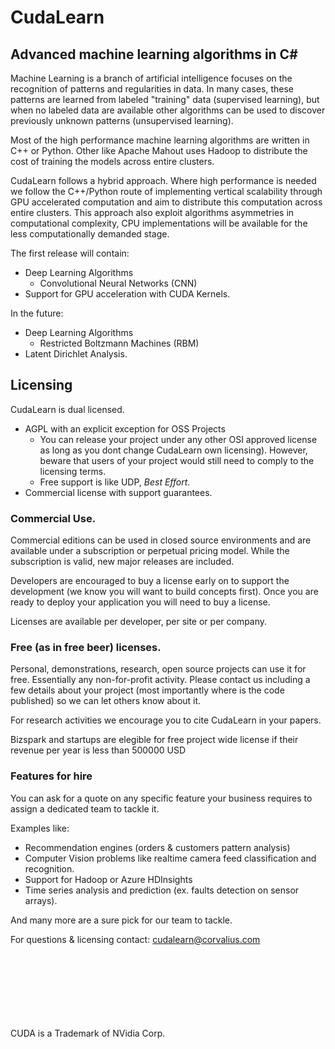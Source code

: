 CudaLearn
=========

Advanced machine learning algorithms in C# 
-


Machine Learning is a branch of artificial intelligence focuses on the recognition of patterns and regularities in data. In many cases, these patterns are learned from labeled "training" data (supervised learning), but when no labeled data are available other algorithms can be used to discover previously unknown patterns (unsupervised learning).

Most of the high performance machine learning algorithms are written in C++ or Python. Other like Apache Mahout uses Hadoop to distribute the cost of training the models across entire clusters.

CudaLearn follows a hybrid approach. Where high performance is needed we follow the C++/Python route of implementing vertical scalability through GPU accelerated computation and aim to distribute this computation across entire clusters. This approach also exploit algorithms asymmetries in computational complexity, CPU implementations will be available for the less computationally demanded stage.

The first release will contain: 

- Deep Learning Algorithms 
  - Convolutional Neural Networks (CNN)
- Support for GPU acceleration with CUDA Kernels.
 
In the future:

- Deep Learning Algorithms 
  - Restricted Boltzmann Machines (RBM)
- Latent Dirichlet Analysis.


Licensing
-

CudaLearn is dual licensed. 

- AGPL with an explicit exception for OSS Projects 
  - You can release your project under any other OSI approved license as long as you dont change CudaLearn own licensing). However, beware that users of your project would still need to comply to the licensing terms.
  - Free support is like UDP, *Best Effort*.
- Commercial license with support guarantees.

### Commercial Use.

Commercial editions can be used in closed source environments and are available under a subscription or perpetual pricing model. While the subscription is valid, new major releases are included.
 
Developers are encouraged to buy a license early on to support the development (we know you will want to build concepts first). Once you are ready to deploy your application you will need to buy a license.
 
Licenses are available per developer, per site or per company. 

### Free (as in free beer) licenses. 

Personal, demonstrations, research, open source projects can use it for free. Essentially any non-for-profit activity.
Please contact us including a few details about your project (most importantly where is the code published) so we can let others know about it. 
 
For research activities we encourage you to cite CudaLearn in your papers.
 
Bizspark and startups are elegible for free project wide license if their revenue per year is less than 500000 USD

### Features for hire

You can ask for a quote on any specific feature your business requires to assign a dedicated team to tackle it.

Examples like:

- Recommendation engines (orders & customers pattern analysis)
- Computer Vision problems like realtime camera feed classification and recognition.
- Support for Hadoop or Azure HDInsights
- Time series analysis and prediction (ex. faults detection on sensor arrays).

And many more are a sure pick for our team to tackle.


For questions & licensing contact: <a href="mailto:cudalearn@corvalius.com?subject=[CudaLearn] Licensing">cudalearn@corvalius.com</a>



<br/>
<br/>
<br/>
<br/>
<br/>
<br/>
<br/>
CUDA is a Trademark of NVidia Corp.
